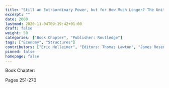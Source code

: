 ```yaml
---
title: "Still an Extraordinary Power, but for How Much Longer? The United States in World Finance"
excerpt: ""
date: 2000
lastmod: 2020-11-04T09:19:42+01:00
draft: false
weight: 50
categories: ["Book Chapter", "Publisher: Routledge"]
tags: ["Economy", "Structures"]
contributors: ["Eric Helleiner", "Editors: Thomas Lawton", "James Rosenau", "Amy Verdun"]
pinned: false
homepage: false
---
```


Book Chapter: 

Pages 251-270

